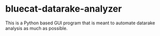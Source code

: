 # bluecat-datarake-analyzer
This is a Python based GUI program that is meant to automate datarake analysis as much as possible.
